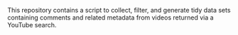 This repository contains a script to collect, filter, and generate tidy data sets containing comments and related metadata from videos returned via a YouTube search.
